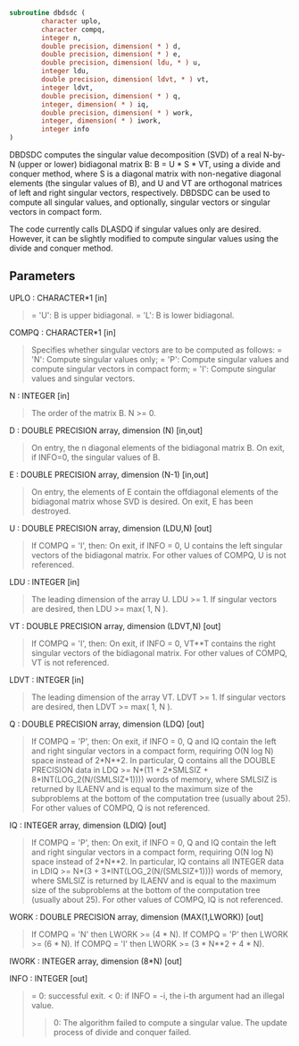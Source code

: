 ```fortran
subroutine dbdsdc (
        character uplo,
        character compq,
        integer n,
        double precision, dimension( * ) d,
        double precision, dimension( * ) e,
        double precision, dimension( ldu, * ) u,
        integer ldu,
        double precision, dimension( ldvt, * ) vt,
        integer ldvt,
        double precision, dimension( * ) q,
        integer, dimension( * ) iq,
        double precision, dimension( * ) work,
        integer, dimension( * ) iwork,
        integer info
)
```

DBDSDC computes the singular value decomposition (SVD) of a real
N-by-N (upper or lower) bidiagonal matrix B:  B = U \* S \* VT,
using a divide and conquer method, where S is a diagonal matrix
with non-negative diagonal elements (the singular values of B), and
U and VT are orthogonal matrices of left and right singular vectors,
respectively. DBDSDC can be used to compute all singular values,
and optionally, singular vectors or singular vectors in compact form.

The code currently calls DLASDQ if singular values only are desired.
However, it can be slightly modified to compute singular values
using the divide and conquer method.

## Parameters
UPLO : CHARACTER\*1 [in]
> = 'U':  B is upper bidiagonal.
> = 'L':  B is lower bidiagonal.

COMPQ : CHARACTER\*1 [in]
> Specifies whether singular vectors are to be computed
> as follows:
> = 'N':  Compute singular values only;
> = 'P':  Compute singular values and compute singular
> vectors in compact form;
> = 'I':  Compute singular values and singular vectors.

N : INTEGER [in]
> The order of the matrix B.  N >= 0.

D : DOUBLE PRECISION array, dimension (N) [in,out]
> On entry, the n diagonal elements of the bidiagonal matrix B.
> On exit, if INFO=0, the singular values of B.

E : DOUBLE PRECISION array, dimension (N-1) [in,out]
> On entry, the elements of E contain the offdiagonal
> elements of the bidiagonal matrix whose SVD is desired.
> On exit, E has been destroyed.

U : DOUBLE PRECISION array, dimension (LDU,N) [out]
> If  COMPQ = 'I', then:
> On exit, if INFO = 0, U contains the left singular vectors
> of the bidiagonal matrix.
> For other values of COMPQ, U is not referenced.

LDU : INTEGER [in]
> The leading dimension of the array U.  LDU >= 1.
> If singular vectors are desired, then LDU >= max( 1, N ).

VT : DOUBLE PRECISION array, dimension (LDVT,N) [out]
> If  COMPQ = 'I', then:
> On exit, if INFO = 0, VT\*\*T contains the right singular
> vectors of the bidiagonal matrix.
> For other values of COMPQ, VT is not referenced.

LDVT : INTEGER [in]
> The leading dimension of the array VT.  LDVT >= 1.
> If singular vectors are desired, then LDVT >= max( 1, N ).

Q : DOUBLE PRECISION array, dimension (LDQ) [out]
> If  COMPQ = 'P', then:
> On exit, if INFO = 0, Q and IQ contain the left
> and right singular vectors in a compact form,
> requiring O(N log N) space instead of 2\*N\*\*2.
> In particular, Q contains all the DOUBLE PRECISION data in
> LDQ >= N\*(11 + 2\*SMLSIZ + 8\*INT(LOG_2(N/(SMLSIZ+1))))
> words of memory, where SMLSIZ is returned by ILAENV and
> is equal to the maximum size of the subproblems at the
> bottom of the computation tree (usually about 25).
> For other values of COMPQ, Q is not referenced.

IQ : INTEGER array, dimension (LDIQ) [out]
> If  COMPQ = 'P', then:
> On exit, if INFO = 0, Q and IQ contain the left
> and right singular vectors in a compact form,
> requiring O(N log N) space instead of 2\*N\*\*2.
> In particular, IQ contains all INTEGER data in
> LDIQ >= N\*(3 + 3\*INT(LOG_2(N/(SMLSIZ+1))))
> words of memory, where SMLSIZ is returned by ILAENV and
> is equal to the maximum size of the subproblems at the
> bottom of the computation tree (usually about 25).
> For other values of COMPQ, IQ is not referenced.

WORK : DOUBLE PRECISION array, dimension (MAX(1,LWORK)) [out]
> If COMPQ = 'N' then LWORK >= (4 \* N).
> If COMPQ = 'P' then LWORK >= (6 \* N).
> If COMPQ = 'I' then LWORK >= (3 \* N\*\*2 + 4 \* N).

IWORK : INTEGER array, dimension (8\*N) [out]

INFO : INTEGER [out]
> = 0:  successful exit.
> < 0:  if INFO = -i, the i-th argument had an illegal value.
> > 0:  The algorithm failed to compute a singular value.
> The update process of divide and conquer failed.
